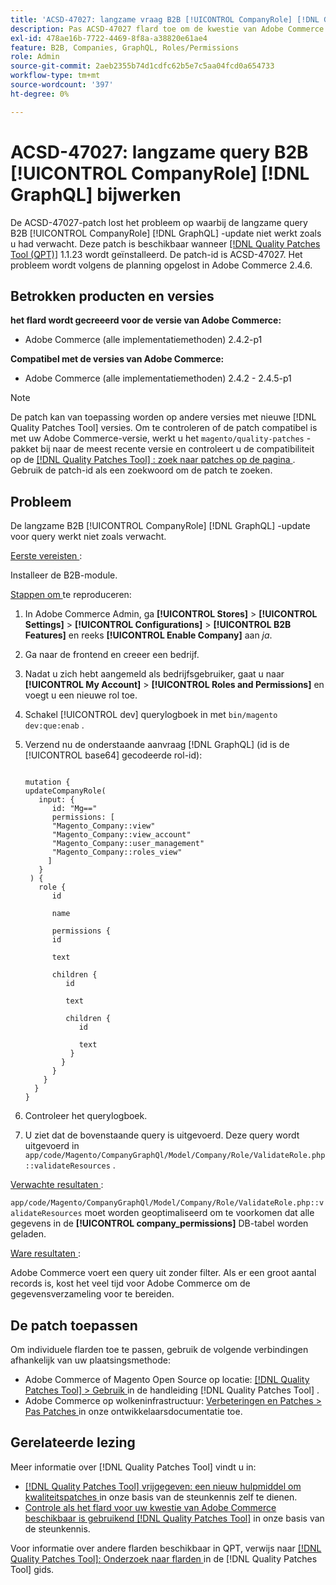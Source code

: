 ```yaml
---
title: 'ACSD-47027: langzame vraag B2B [!UICONTROL CompanyRole] [!DNL GraphQL]  update'
description: Pas ACSD-47027 flard toe om de kwestie van Adobe Commerce te bevestigen waar er een langzame vraag B2B [!UICONTROL CompanyRole] [!DNL GraphQL]  update is.
exl-id: 478ae16b-7722-4469-8f8a-a38820e61ae4
feature: B2B, Companies, GraphQL, Roles/Permissions
role: Admin
source-git-commit: 2aeb2355b74d1cdfc62b5e7c5aa04fcd0a654733
workflow-type: tm+mt
source-wordcount: '397'
ht-degree: 0%

---
```


# ACSD-47027: langzame query B2B [!UICONTROL CompanyRole] [!DNL GraphQL] bijwerken

De ACSD-47027-patch lost het probleem op waarbij de langzame query B2B [!UICONTROL CompanyRole] [!DNL GraphQL] -update niet werkt zoals u had verwacht. Deze patch is beschikbaar wanneer [[!DNL Quality Patches Tool (QPT)]](/help/announcements/adobe-commerce-announcements/magento-quality-patches-released-new-tool-to-self-serve-quality-patches.md) 1.1.23 wordt geïnstalleerd. De patch-id is ACSD-47027. Het probleem wordt volgens de planning opgelost in Adobe Commerce 2.4.6.

## Betrokken producten en versies

**het flard wordt gecreeerd voor de versie van Adobe Commerce:**
* Adobe Commerce (alle implementatiemethoden) 2.4.2-p1

**Compatibel met de versies van Adobe Commerce:**
* Adobe Commerce (alle implementatiemethoden) 2.4.2 - 2.4.5-p1

>[!NOTE]
>
>De patch kan van toepassing worden op andere versies met nieuwe [!DNL Quality Patches Tool] versies. Om te controleren of de patch compatibel is met uw Adobe Commerce-versie, werkt u het `magento/quality-patches` -pakket bij naar de meest recente versie en controleert u de compatibiliteit op de [[!DNL Quality Patches Tool] : zoek naar patches op de pagina ](https://experienceleague.adobe.com/tools/commerce-quality-patches/index.html) . Gebruik de patch-id als een zoekwoord om de patch te zoeken.

## Probleem

De langzame B2B [!UICONTROL CompanyRole] [!DNL GraphQL] -update voor query werkt niet zoals verwacht.

<u> Eerste vereisten </u>:

Installeer de B2B-module.

<u> Stappen om </u> te reproduceren:

1. In Adobe Commerce Admin, ga **[!UICONTROL Stores]** > **[!UICONTROL Settings]** > **[!UICONTROL Configurations]** > **[!UICONTROL B2B Features]** en reeks **[!UICONTROL Enable Company]** aan _ja_.
1. Ga naar de frontend en creeer een bedrijf.
1. Nadat u zich hebt aangemeld als bedrijfsgebruiker, gaat u naar **[!UICONTROL My Account]** > **[!UICONTROL Roles and Permissions]** en voegt u een nieuwe rol toe.
1. Schakel [!UICONTROL dev] querylogboek in met `bin/magento dev:que:enab` .
1. Verzend nu de onderstaande aanvraag [!DNL GraphQL] (id is de [!UICONTROL base64] gecodeerde rol-id):

   <pre><code>
   mutation &lbrace;
   updateCompanyRole(
      input: &lbrace;
         id: "Mg=="
         permissions: &lbrack;
         "Magento_Company::view"
         "Magento_Company::view_account"
         "Magento_Company::user_management"
         "Magento_Company::roles_view"
        &rbrack;
      &rbrace;
    ) &lbrace;
      role &lbrace;
         id

         name

         permissions &lbrace;
         id

         text

         children &lbrace;
            id

            text

            children &lbrace;
               id

               text
             &rbrace;
           &rbrace;
         &rbrace;
       &rbrace;
     &rbrace;
   &rbrace;
   </code></pre>

1. Controleer het querylogboek.
1. U ziet dat de bovenstaande query is uitgevoerd. Deze query wordt uitgevoerd in `app/code/Magento/CompanyGraphQl/Model/Company/Role/ValidateRole.php::validateResources` .

<u> Verwachte resultaten </u>:

`app/code/Magento/CompanyGraphQl/Model/Company/Role/ValidateRole.php::validateResources` moet worden geoptimaliseerd om te voorkomen dat alle gegevens in de **[!UICONTROL company_permissions]** DB-tabel worden geladen.

<u> Ware resultaten </u>:

Adobe Commerce voert een query uit zonder filter. Als er een groot aantal records is, kost het veel tijd voor Adobe Commerce om de gegevensverzameling voor te bereiden.

## De patch toepassen

Om individuele flarden toe te passen, gebruik de volgende verbindingen afhankelijk van uw plaatsingsmethode:

* Adobe Commerce of Magento Open Source op locatie: [[!DNL Quality Patches Tool]  > Gebruik ](https://experienceleague.adobe.com/docs/commerce-operations/tools/quality-patches-tool/usage.html) in de handleiding [!DNL Quality Patches Tool] .
* Adobe Commerce op wolkeninfrastructuur: [ Verbeteringen en Patches > Pas Patches ](https://experienceleague.adobe.com/en/docs/commerce-cloud-service/user-guide/develop/upgrade/apply-patches) in onze ontwikkelaarsdocumentatie toe. 

## Gerelateerde lezing

Meer informatie over [!DNL Quality Patches Tool] vindt u in:

* [[!DNL Quality Patches Tool]  vrijgegeven: een nieuw hulpmiddel om kwaliteitspatches ](/help/announcements/adobe-commerce-announcements/magento-quality-patches-released-new-tool-to-self-serve-quality-patches.md) in onze basis van de steunkennis zelf te dienen.
* [ Controle als het flard voor uw kwestie van Adobe Commerce beschikbaar is gebruikend  [!DNL Quality Patches Tool]](/help/support-tools/patches-available-in-qpt-tool/check-patch-for-magento-issue-with-magento-quality-patches.md) in onze basis van de steunkennis.

Voor informatie over andere flarden beschikbaar in QPT, verwijs naar [[!DNL Quality Patches Tool]: Onderzoek naar flarden ](https://experienceleague.adobe.com/tools/commerce-quality-patches/index.html) in de [!DNL Quality Patches Tool] gids.
